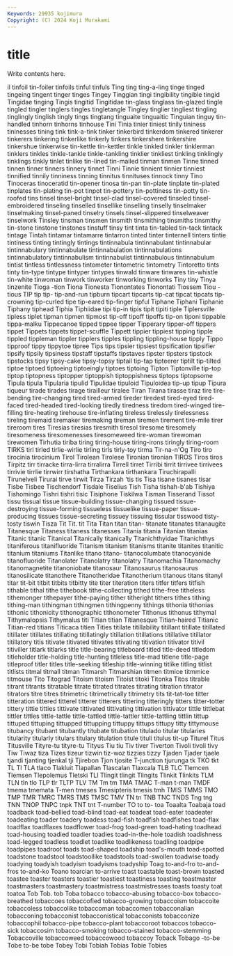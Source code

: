 ```yaml
---
Keywords: 29935 kojimura
Copyright: (C) 2024 Koji Murakami
---
```


# title

Write contents here.



il tinfoil tin-foiler tinfoils tinful tinfuls Ting ting ting-a-ling tinge
tinged tingeing tingent tinger tinges Tingey Tinggian tingi tingibility tingible
tingid Tingidae tinging Tingis tingitid Tingitidae tin-glass tinglass tin-glazed tingle
tingled tingler tinglers tingles tingletangle Tingley tinglier tingliest tingling tinglingly
tinglish tingly tings tingtang tinguaite tinguaitic Tinguian tinguy tin-handled tinhorn
tinhorns tinhouse Tini Tinia tinier tiniest tinily tininess tininesses tining
tink tink-a-tink tinker tinkerbird tinkerdom tinkered tinkerer tinkerers tinkering tinkerlike
tinkerly tinkers tinkershere tinkershire tinkershue tinkerwise tin-kettle tin-kettler tinkle tinkled
tinkler tinklerman tinklers tinkles tinkle-tankle tinkle-tankling tinklier tinkliest tinkling tinklingly
tinklings tinkly tinlet tinlike tin-lined tin-mailed tinman tinmen Tinne tinned
tinnen tinner tinners tinnery tinnet Tinni Tinnie tinnient tinnier tinniest
tinnified tinnily tinniness tinning tinnitus tinnituses tinnock tinny Tino Tinoceras
tinoceratid tin-opener tinosa tin-pan tin-plate tinplate tin-plated tinplates tin-plating tin-pot
tinpot tin-pottery tin-pottiness tin-potty tin-roofed tins tinsel tinsel-bright tinsel-clad tinsel-covered
tinseled tinsel-embroidered tinseling tinselled tinsellike tinselling tinselly tinselmaker tinselmaking tinsel-paned
tinselry tinsels tinsel-slippered tinselweaver tinselwork Tinsley tinsman tinsmen tinsmith tinsmithing
tinsmiths tinsmithy tin-stone tinstone tinstones tinstuff tinsy tint tinta tin-tabled
tin-tack tintack tintage Tintah tintamar tintamarre tintarron tinted tinter tinternell
tinters tintie tintiness tinting tintingly tintings tintinnabula tintinnabulant tintinnabular tintinnabulary
tintinnabulate tintinnabulation tintinnabulations tintinnabulatory tintinnabulism tintinnabulist tintinnabulous tintinnabulum tintist tintless
tintlessness tintometer tintometric tintometry Tintoretto tints tinty tin-type tintype tintyper
tintypes tinwald tinware tinwares tin-whistle tin-white tinwoman tinwork tinworker tinworking
tinworks Tiny tiny Tinya tinzenite Tioga -tion Tiona Tionesta Tionontates
Tionontati Tiossem Tiou -tious TIP tip tip- tip-and-run tipburn tipcart
tipcarts tip-cat tipcat tipcats tip-crowning tip-curled tipe tip-eared tip-finger tipful
Tiphane Tiphani Tiphanie Tiphany tiphead Tiphia Tiphiidae tipi tip-in tipis
tipit tipiti tiple Tiplersville tipless tiplet tipman tipmen tipmost tip-off
tipoff tipoffs tip-on tiponi tippable tippa-malku Tippecanoe tipped tippee tipper
Tipperary tipper-off tippers tippet Tippets tippets tippet-scuffle Tippett tippier tippiest
tipping tipple tippled tippleman tippler tipplers tipples tippling tippling-house tipply
Tippo tipproof tippy tippytoe tipree Tips tips tipsier tipsiest tipsification
tipsifier tipsify tipsily tipsiness tipstaff tipstaffs tipstaves tipster tipsters tipstock
tipstocks tipsy tipsy-cake tipsy-topsy tiptail tip-tap tipteerer tiptilt tip-tilted tiptoe
tiptoed tiptoeing tiptoeingly tiptoes tiptoing Tipton Tiptonville tip-top tiptop tiptopness
tiptopper tiptoppish tiptoppishness tiptops tiptopsome Tipula tipula Tipularia tipulid Tipulidae
tipuloid Tipuloidea tip-up tipup Tipura tiqueur tirade tirades tirage tirailleur
tiralee Tiran Tirana tirasse tiraz tire tire-bending tire-changing tired tired-armed
tireder tiredest tired-eyed tired-faced tired-headed tired-looking tiredly tiredness tiredom tired-winged
tire-filling tire-heating tirehouse tire-inflating tireless tirelessly tirelessness tireling tiremaid tiremaker
tiremaking tireman tiremen tirement tire-mile tirer tireroom tires Tiresias tiresias
tiresmith tiresol tiresome tiresomely tiresomeness tiresomenesses tiresomeweed tire-woman tirewoman tirewomen
Tirhutia tiriba tiring tiring-house tiring-irons tiringly tiring-room TIRKS tirl tirled
tirlie-wirlie tirling tirls tirly-toy tirma Tir-na-n'Og Tiro tiro tirocinia tirocinium
Tirol Tirolean Tirolese Tironian tironian TIROS Tiros tiros Tirpitz tirr
tirracke tirra-lirra tirralirra Tirrell tirret Tirribi tirrit tirrivee tirrivees tirrivie
tirrlie tirrwirr tirshatha Tirthankara tirthankara Tiruchirapalli Tirunelveli Tirurai tirve tirwit
Tirza Tirzah 'tis tis Tisa tisane tisanes tisar Tisbe Tisbee
Tischendorf Tisdale Tiselius Tish Tisha tishah-b'ab Tishiya Tishomingo Tishri tishri
tisic Tisiphone Tiskilwa Tisman Tisserand Tissot tissu tissual tissue tissue-building
tissue-changing tissued tissue-destroying tissue-forming tissueless tissuelike tissue-paper tissue-producing tissues tissue-secreting
tissuey tissuing tissular tisswood tisty-tosty tiswin Tisza Tit Tit. tit
Tita Titan titan titan- titanate titanates titanaugite Titanesque Titaness titaness
titanesses Titania titania Titanian titanias Titanic titanic Titanical Titanically titanically
Titanichthyidae Titanichthys titaniferous titanifluoride Titanism titanism titanisms titanite titanites titanitic
titanium titaniums Titanlike titano titano- titanocolumbate titanocyanide titanofluoride Titanolater Titanolatry
titanolatry Titanomachia Titanomachy titanomagnetite titanoniobate titanosaur Titanosaurus titanosaurus titanosilicate titanothere
Titanotheridae Titanotherium titanous titans titanyl titar tit-bit titbit titbits titbitty
tite titer titeration titers titfer titfers titfish tithable tithal tithe
tithebook tithe-collecting tithed tithe-free titheless tithemonger tithepayer tithe-paying tither titheright
tithers tithes tithing tithing-man tithingman tithingmen tithingpenny tithings tithonia tithonias
tithonic tithonicity tithonographic tithonometer Tithonus tithonus tithymal Tithymalopsis Tithymalus titi
Titian titian Titianesque Titian-haired Titianic Titian-red titians Titicaca titien Tities
titilate titillability titillant titillate titillated titillater titillates titillating titillatingly titillation
titillations titillative titillator titillatory titis titivate titivated titivates titivating titivation
titivator titivil titiviller titlark titlarks title title-bearing titleboard titled title-deed
titledom titleholder title-holding title-hunting titleless title-mad titlene title-page titleproof titler
titles title-seeking titleship title-winning titlike titling titlist titlists titmal titmall
titman Titmarsh Titmarshian titmen titmice titmmice titmouse Tito Titograd Titoism
titoism Titoist titoki Titonka Titos titrable titrant titrants titratable titrate
titrated titrates titrating titration titrator titrators titre titres titrimetric titrimetrically
titrimetry tits tit-tat-toe titter titteration tittered titterel titterer titterers tittering
titteringly titters titter-totter tittery tittie titties tittivate tittivated tittivating tittivation
tittivator tittle tittlebat tittler tittles tittle-tattle tittle-tattled tittle-tattler tittle-tattling tittlin
tittup tittuped tittuping tittupped tittupping tittuppy tittups tittupy titty tittymouse
titubancy titubant titubantly titubate titubation titulado titular titularies titularity titularly
titulars titulary titulation titule tituli titulus tit-up Titurel Titus Titusville
Tityre-tu tityre-tu Tityus Tiu tiu Tiv tiver Tiverton Tivoli tivoli
tivy Tiw Tiwaz tiza Tizes tizeur tizwin tiz-woz tizzies tizzy
Tjaden Tjader tjaele tjandi tjanting tjenkal tji Tjirebon Tjon tjosite
T-junction tjurunga tk TKO tkt TL Tl TLA tlaco Tlakluit
Tlapallan Tlascalan Tlaxcala TLB TLC Tlemcen Tlemsen Tlepolemus Tletski TLI
Tlingit tlingit Tlingits Tlinkit Tlinkits TLM TLN tln tlo TLP
tlr TLTP TLV TM Tm tm TMA TMAC T-man t-man
TMDF tmema tmemata T-men tmeses Tmesipteris tmesis tmh TMIS TMMS
TMO TMP TMR TMRC TMRS TMS TMSC TMV TN tn
TNB TNC TNDS Tng tng TNN TNOP TNPC tnpk TNT
tnt T-number TO to to- toa Toaalta Toabaja toad toadback
toad-bellied toad-blind toad-eat toadeat toad-eater toadeater toadeating toader toadery toadess
toad-fish toadfish toadfishes toad-flax toadflax toadflaxes toadflower toad-frog toad-green toad-hating
toadhead toad-housing toadied toadier toadies toad-in-the-hole toadish toadishness toad-legged toadless
toadlet toadlike toadlikeness toadling toadpipe toadpipes toadroot toads toad-shaped toadship
toad's-mouth toad-spotted toadstone toadstool toadstoollike toadstools toad-swollen toadwise toady toadying
toadyish toadyism toadyisms toadyship Toag to-and-fro to-and-fros to-and-ko Toano toarcian
to-arrive toast toastable toast-brown toasted toastee toaster toasters toastier toastiest
toastiness toasting toastmaster toastmasters toastmastery toastmistress toastmistresses toasts toasty toat
toatoa Tob Tob. tob Toba tobacco tobacco-abusing tobacco-box tobacco-breathed tobaccoes
tobaccofied tobacco-growing tobaccoism tobaccoite tobaccoless tobaccolike tobaccoman tobaccomen tobacconalian tobacconing
tobacconist tobacconistical tobacconists tobacconize tobaccophil tobacco-pipe tobacco-plant tobaccoroot tobaccos tobacco-sick
tobaccosim tobacco-smoking tobacco-stained tobacco-stemming Tobaccoville tobaccoweed tobaccowood tobaccoy Toback Tobago
-to-be Tobe to-be tobe Tobey Tobi Tobiah Tobias Tobie Tobies
